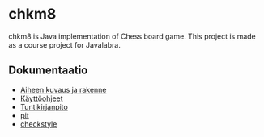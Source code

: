 # chkm8

chkm8 is Java implementation of Chess board game. This project is made
as a course project for Javalabra.


## Dokumentaatio
- [Aiheen kuvaus ja rakenne](dokumentaatio/aiheenKuvausJaRakenne.md)
- [Käyttöohjeet](dokumentaatio/kaytto-ohjeet.md)
- [Tuntikirjanpito](dokumentaatio/tuntikirjanpito.md)
- [pit](https://htmlpreview.github.io/?https://github.com/anttilip/chkm8/blob/master/dokumentaatio/pit-reports/index.html)
- [checkstyle](https://htmlpreview.github.io/?https://github.com/anttilip/chkm8/blob/master/dokumentaatio/checkstyle/checkstyle.html)